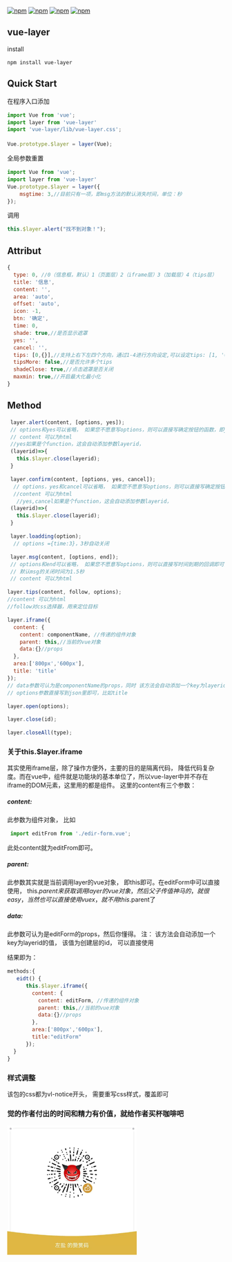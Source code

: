 [![npm](https://img.shields.io/npm/dw/vue-layer.svg?style=flat-square)](https://www.npmjs.com/package/vue-layer)
[![npm](https://img.shields.io/bundlephobia/minzip/vue-layer.svg)](https://www.npmjs.com/package/vue-layer)
[![npm](https://img.shields.io/github/package-json/v/zuoyanart/vue-layer.svg)](https://www.npmjs.com/package/vue-layer)
[![npm](https://img.shields.io/npm/l/vue-layer.svg)](https://www.npmjs.com/package/vue-layer)
## vue-layer
install
```shell
npm install vue-layer
```

## Quick Start

在程序入口添加
```js
import Vue from 'vue';
import layer from 'vue-layer'
import 'vue-layer/lib/vue-layer.css';

Vue.prototype.$layer = layer(Vue);
```
全局参数重置
```js
import Vue from 'vue';
import layer from 'vue-layer'
Vue.prototype.$layer = layer({
    msgtime: 3,//目前只有一项，即msg方法的默认消失时间，单位：秒
});
```
调用
```js
this.$layer.alert("找不到对象！");
```

## Attribut
```js
{
  type: 0, //0（信息框，默认）1（页面层）2（iframe层）3（加载层）4（tips层）
  title: '信息',
  content: '',
  area: 'auto',
  offset: 'auto',
  icon: -1,
  btn: '确定',
  time: 0,
  shade: true,//是否显示遮罩
  yes: '',
  cancel: '',
  tips: [0,{}],//支持上右下左四个方向，通过1-4进行方向设定,可以设定tips: [1, '#c00']
  tipsMore: false,//是否允许多个tips
  shadeClose: true,//点击遮罩是否关闭
  maxmin: true,//开启最大化最小化
}
```
## Method
```js
 layer.alert(content, [options, yes]);
 // options和yes可以省略， 如果您不愿意写options，则可以直接写确定按钮的函数，即yes
 // content 可以为html
 //yes如果是个function，这会自动添加参数layerid，
 (layerid)=>{
   this.$layer.close(layerid);
 }
```

```js
 layer.confirm(content, [options, yes, cancel]);
  // options，yes和cancel可以省略， 如果您不愿意写options，则可以直接写确定按钮的函数，即yes，或者覆盖默认的cancel方法。PS：yes和cancel方法不能互换
  //content 可以为html
   //yes,cancel如果是个function，这会自动添加参数layerid，
 (layerid)=>{
   this.$layer.close(layerid);
 }
```

```js
 layer.loadding(option);
  // options ={time:3}，3秒自动关闭
```

```js
 layer.msg(content, [options, end]);
 // options和end可以省略， 如果您不愿意写options，则可以直接写时间到期的回调即可，即end方法
 // 默认msg的关闭时间为1.5秒
 // content 可以为html
```
```js
layer.tips(content, follow, options);
//content 可以为html
//follow对css选择器，用来定位目标
```
```js
layer.iframe({
  content: {
    content: componentName, //传递的组件对象
    parent: this,//当前的vue对象
    data:{}//props
  },
  area:['800px','600px'],
  title: 'title'
});
// data参数可认为是componentName的props，同时 该方法会自动添加一个key为layerid的值， 该值为创建层的id， 可以直接用来关闭该层
// options参数直接写到json里即可，比如title
```
```js
layer.open(options);
```
```js
layer.close(id);
```
```js
layer.closeAll(type);
```

### 关于this.$layer.iframe
 其实使用iframe层，除了操作方便外，主要的目的是隔离代码， 降低代码复杂度。而在vue中，组件就是功能块的基本单位了，所以vue-layer中并不存在iframe的DOM元素，这里用的都是组件。 这里的content有三个参数：

 ##### content:
  此参数为组件对象， 比如
  ```js
   import editFrom from './edir-form.vue';
```
  此处content就为editFrom即可。

  ##### parent:

  此参数其实就是当前调用layer的vue对象， 即this即可。在editForm中可以直接使用， this.$parent来获取调用layer的vue对象，然后父子传值神马的，就很easy，当然也可以直接使用vuex，就不用this.$parent了

  ##### data:
  此参数可认为是editForm的props，然后你懂得。 注： 该方法会自动添加一个key为layerid的值， 该值为创建层的id， 可以直接使用

结果即为：
```js
methods:{
   eidt() {
	  this.$layer.iframe({
		content: {
		  content: editForm, //传递的组件对象
		  parent: this,//当前的vue对象
		  data:{}//props
		},
		area:['800px','600px'],
		title:"editForm"
	  });
  }
}
```

### 样式调整
该包的css都为vl-notice开头， 需要重写css样式，覆盖即可

### 觉的作者付出的时间和精力有价值，就给作者买杯咖啡吧
 <img src="./wx.jpg" width="300" height="300" />